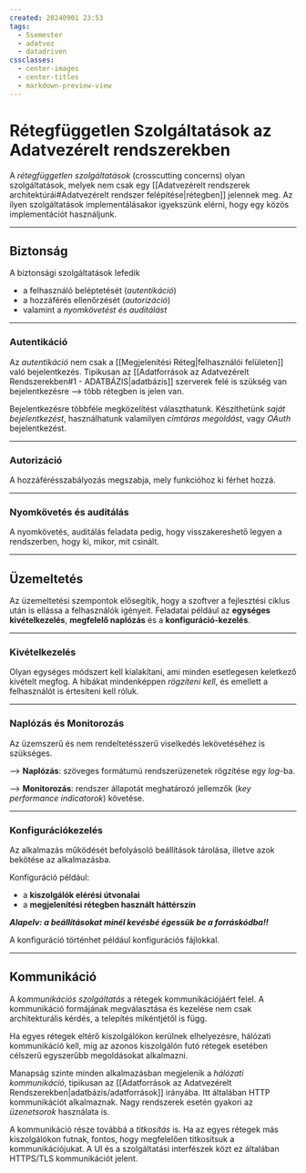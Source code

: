 ```yaml
---
created: 20240901 23:53
tags:
  - 5semester
  - adatvez
  - datadriven
cssclasses:
  - center-images
  - center-titles
  - markdown-preview-view
---
```


# Rétegfüggetlen Szolgáltatások az Adatvezérelt rendszerekben

A *rétegfüggetlen szolgáltatások* (crosscutting concerns) olyan szolgáltatások, melyek nem csak egy [[Adatvezérelt rendszerek architektúrái#Adatvezérelt rendszer felépítése|rétegben]] jelennek meg. Az ilyen szolgáltatások implementálásakor igyekszünk elérni, hogy egy közös implementációt használjunk.

---

## Biztonság

A biztonsági szolgáltatások lefedik

- a felhasználó beléptetését (*autentikáció*)
- a hozzáférés ellenőrzését (*autorizáció*)
- valamint a *nyomkövetést és auditálást*

---

### Autentikáció

Az *autentikáció* nem csak a [[Megjelenítési Réteg|felhasználói felületen]] való bejelentkezés. Tipikusan az [[Adatforrások az Adatvezérelt Rendszerekben#1 - ADATBÁZIS|adatbázis]] szerverek felé is szükség van bejelentkezésre --> több rétegben is jelen van.

Bejelentkezésre többféle megközelítést választhatunk. Készíthetünk *saját bejelentkezést*, használhatunk valamilyen *címtáras megoldást*, vagy *OAuth* bejelentkezést.

---
### Autorizáció

A hozzáférésszabályozás megszabja, mely funkcióhoz ki férhet hozzá.

---
### Nyomkövetés és auditálás

A nyomkövetés, auditálás feladata pedig, hogy visszakereshető legyen a rendszerben, hogy ki, mikor, mit csinált.

---

## Üzemeltetés

Az üzemeltetési szempontok elősegítik, hogy a szoftver a fejlesztési ciklus után is ellássa a felhasználók igényeit. Feladatai például az **egységes kivételkezelés**, **megfelelő naplózás** és a **konfiguráció-kezelés**.

---

### Kivételkezelés

Olyan egységes módszert kell kialakítani, ami minden esetlegesen keletkező kivételt megfog. A hibákat mindenképpen *rögzíteni kell*, és emellett a felhasználót is értesíteni kell róluk.

---

### Naplózás és Monitorozás

Az üzemszerű és nem rendeltetésszerű viselkedés lekövetéséhez is szükséges. 

--> **Naplózás**: szöveges formátumú rendszerüzenetek rögzítése egy *log*-ba. 

--> **Monitorozás**: rendszer állapotát meghatározó jellemzők (*key performance indicatorok*) követése.

---

### Konfigurációkezelés

Az alkalmazás működését befolyásoló beállítások tárolása, illetve azok bekötése az alkalmazásba.

Konfiguráció például:

- a **kiszolgálók elérési útvonalai**
- a **megjelenítési rétegben használt háttérszín**

***Alapelv: a beállításokat minél kevésbé égessük be a forráskódba!!***

A konfiguráció történhet például konfigurációs fájlokkal.

---

## Kommunikáció

A *kommunikációs szolgáltatás* a rétegek kommunikációjáért felel. A kommunikáció formájának megválasztása és kezelése nem csak architekturális kérdés, a telepítés mikéntjétől is függ.

Ha egyes rétegek eltérő kiszolgálókon kerülnek elhelyezésre, hálózati kommunikáció kell, míg az azonos kiszolgálón futó rétegek esetében célszerű egyszerűbb megoldásokat alkalmazni.

Manapság szinte minden alkalmazásban megjelenik a *hálózati kommunikáció*, tipikusan az [[Adatforrások az Adatvezérelt Rendszerekben|adatbázis/adatforrások]] irányába. Itt általában HTTP kommunikációt alkalmaznak. Nagy rendszerek esetén gyakori az *üzenetsorok* használata is.

A kommunikáció része továbbá a *titkosítás* is. Ha az egyes rétegek más kiszolgálókon futnak, fontos, hogy megfelelően titkosítsuk a kommunikációjukat. A UI és a szolgáltatási interfészek közt ez általában HTTPS/TLS kommunikációt jelent.